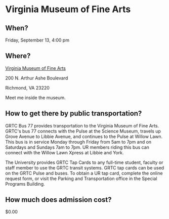 # Virginia Museum of Fine Arts

## When?
Friday, September 13, 4:00 pm

## Where?
[Virginia Museum of Fine Arts](https://www.vmfa.museum/)

200 N. Arthur Ashe Boulevard

Richmond, VA 23220

Meet me inside the museum.

## How to get there by public transportation?
GRTC Bus 77 provides transportation to the Virginia Museum of Fine Arts. GRTC's bus 77 connects with the Pulse at the Science Museum, travels up Grove Avenue to Libbie Avenue, and continues to the Pulse at Willow Lawn. This bus is in service Monday through Friday from 5am to 7pm and on Saturdays and Sundays 7am to 7pm. UR members riding this bus can connect with the Willow Lawn Xpress at Libbie and York.

The University provides GRTC Tap Cards to any full-time student, faculty or staff member to use the GRTC transit systems. GRTC tap cards can be used on the GRTC Pulse and buses. To obtain a UR tap card, complete the online request form, or visit the Parking and Transportation office in the Special Programs Building.

## How much does admission cost?
$0.00
